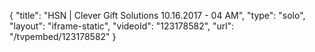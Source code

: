 {
    "title": "HSN | Clever Gift Solutions 10.16.2017 - 04 AM",
    "type": "solo",
    "layout": "iframe-static",
    "videoId": "123178582",
    "url": "\/tvpembed\/123178582"
}